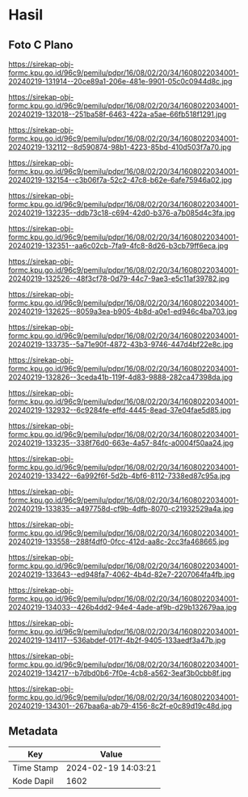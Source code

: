 # Hasil

## Foto C Plano

https://sirekap-obj-formc.kpu.go.id/96c9/pemilu/pdpr/16/08/02/20/34/1608022034001-20240219-131914--20ce89a1-206e-481e-9901-05c0c0944d8c.jpg

https://sirekap-obj-formc.kpu.go.id/96c9/pemilu/pdpr/16/08/02/20/34/1608022034001-20240219-132018--251ba58f-6463-422a-a5ae-66fb518f1291.jpg

https://sirekap-obj-formc.kpu.go.id/96c9/pemilu/pdpr/16/08/02/20/34/1608022034001-20240219-132112--8d590874-98b1-4223-85bd-410d503f7a70.jpg

https://sirekap-obj-formc.kpu.go.id/96c9/pemilu/pdpr/16/08/02/20/34/1608022034001-20240219-132154--c3b06f7a-52c2-47c8-b62e-6afe75946a02.jpg

https://sirekap-obj-formc.kpu.go.id/96c9/pemilu/pdpr/16/08/02/20/34/1608022034001-20240219-132235--ddb73c18-c694-42d0-b376-a7b085d4c3fa.jpg

https://sirekap-obj-formc.kpu.go.id/96c9/pemilu/pdpr/16/08/02/20/34/1608022034001-20240219-132351--aa6c02cb-7fa9-4fc8-8d26-b3cb79ff6eca.jpg

https://sirekap-obj-formc.kpu.go.id/96c9/pemilu/pdpr/16/08/02/20/34/1608022034001-20240219-132526--48f3cf78-0d79-44c7-9ae3-e5c11af39782.jpg

https://sirekap-obj-formc.kpu.go.id/96c9/pemilu/pdpr/16/08/02/20/34/1608022034001-20240219-132625--8059a3ea-b905-4b8d-a0e1-ed946c4ba703.jpg

https://sirekap-obj-formc.kpu.go.id/96c9/pemilu/pdpr/16/08/02/20/34/1608022034001-20240219-133735--5a71e90f-4872-43b3-9746-447d4bf22e8c.jpg

https://sirekap-obj-formc.kpu.go.id/96c9/pemilu/pdpr/16/08/02/20/34/1608022034001-20240219-132826--3ceda41b-119f-4d83-9888-282ca47398da.jpg

https://sirekap-obj-formc.kpu.go.id/96c9/pemilu/pdpr/16/08/02/20/34/1608022034001-20240219-132932--6c9284fe-effd-4445-8ead-37e04fae5d85.jpg

https://sirekap-obj-formc.kpu.go.id/96c9/pemilu/pdpr/16/08/02/20/34/1608022034001-20240219-133235--338f76d0-663e-4a57-84fc-a0004f50aa24.jpg

https://sirekap-obj-formc.kpu.go.id/96c9/pemilu/pdpr/16/08/02/20/34/1608022034001-20240219-133422--6a992f6f-5d2b-4bf6-8112-7338ed87c95a.jpg

https://sirekap-obj-formc.kpu.go.id/96c9/pemilu/pdpr/16/08/02/20/34/1608022034001-20240219-133835--a497758d-cf9b-4dfb-8070-c21932529a4a.jpg

https://sirekap-obj-formc.kpu.go.id/96c9/pemilu/pdpr/16/08/02/20/34/1608022034001-20240219-133558--288f4df0-0fcc-412d-aa8c-2cc3fa468665.jpg

https://sirekap-obj-formc.kpu.go.id/96c9/pemilu/pdpr/16/08/02/20/34/1608022034001-20240219-133643--ed948fa7-4062-4b4d-82e7-2207064fa4fb.jpg

https://sirekap-obj-formc.kpu.go.id/96c9/pemilu/pdpr/16/08/02/20/34/1608022034001-20240219-134033--426b4dd2-94e4-4ade-af9b-d29b132679aa.jpg

https://sirekap-obj-formc.kpu.go.id/96c9/pemilu/pdpr/16/08/02/20/34/1608022034001-20240219-134117--536abdef-017f-4b2f-9405-133aedf3a47b.jpg

https://sirekap-obj-formc.kpu.go.id/96c9/pemilu/pdpr/16/08/02/20/34/1608022034001-20240219-134217--b7dbd0b6-7f0e-4cb8-a562-3eaf3b0cbb8f.jpg

https://sirekap-obj-formc.kpu.go.id/96c9/pemilu/pdpr/16/08/02/20/34/1608022034001-20240219-134301--267baa6a-ab79-4156-8c2f-e0c89d19c48d.jpg


## Metadata

| Key        | Value               |
| ---------- | ------------------- |
| Time Stamp | 2024-02-19 14:03:21 |
| Kode Dapil | 1602                |



